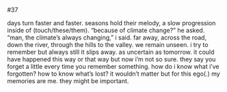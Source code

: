 #37

days turn faster and faster. seasons hold their melody, a slow progression inside of (touch/these/them). “because of climate change?” he asked. “man, the climate’s always changing,” i said. far away, across the road, down the river, through the hills to the valley. we remain unseen. i try to remember but always still it slips away. as uncertain as tomorrow. it could have happened this way or that way but now i’m not so sure. they say you forget a little every time you remember something. how do i know what i’ve forgotten? how to know what’s lost? it wouldn’t matter but for this ego(.) my memories are me. they might be important. 